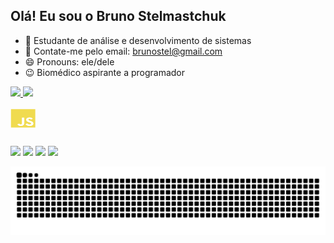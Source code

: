 ## Olá! Eu sou o Bruno Stelmastchuk 
- 🌱 Estudante de análise e desenvolvimento de sistemas
- 💬 Contate-me pelo email: brunostel@gmail.com
- 😄 Pronouns: ele/dele
- 😉 Biomédico aspirante a programador

 <div>
  <a href="https://github.com/BrunoStel">
  <img height="180em" src="https://github-readme-stats.vercel.app/api?username=BrunoStel&show_icons=true&theme=dark"/>
  <img height="180em" src="https://github-readme-stats.vercel.app/api/top-langs/?username=BrunoStel&layout=compact&langs_count=7&theme=dark"/>
</div>
  
<div style="display: inline_block"><br>
  <img align="center" alt="Rafa-Js" height="30" width="40" src="https://raw.githubusercontent.com/devicons/devicon/master/icons/javascript/javascript-plain.svg">
</div>
 
 ##
 
  <div> 
  <a href="https://www.instagram.com/bruno_stelmastchuk/" target="_blank"><img src="https://img.shields.io/badge/-Instagram-%23E4405F?style=for-the-badge&logo=instagram&logoColor=white" target="_blank"></a>
 <a href="https://discord.com/invite/8TCAWfNU" target="_blank"><img src="https://img.shields.io/badge/Discord-7289DA?style=for-the-badge&logo=discord&logoColor=white" target="_blank"></a> 
  <a href = "mailto:brunostel@gmail.com"><img src="https://img.shields.io/badge/-Gmail-%23333?style=for-the-badge&logo=gmail&logoColor=white" target="_blank"></a>
  <a href="https://www.linkedin.com/in/bruno-stelmastchuk-roque-702994160/" target="_blank"><img src="https://img.shields.io/badge/-LinkedIn-%230077B5?style=for-the-badge&logo=linkedin&logoColor=white" target="_blank"></a> 
 
  ![Snake animation](https://github.com/BrunoStel/BrunoStel/blob/output/github-contribution-grid-snake.svg)
 
</div>












